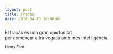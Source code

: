 ```yaml
---
layout: post
title: Fracàs
date: 2016-04-13 10:00:00
---
```


El fracàs és una gran oportunitat<br />
per començar altra vegada amb més intel·ligència.<br />

<small>Henry Ford</small>

